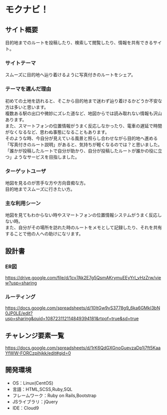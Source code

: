 # モクナビ！

## サイト概要
目的地までのルートを投稿したり、検索して閲覧したり、情報を共有できるサイト。

### サイトテーマ
スムーズに目的地へ辿り着けるように写真付きのルートをシェア。

### テーマを選んだ理由
初めての土地を訪れると、そこから目的地まで迷わず辿り着けるかどうか不安な方は多いと思います。<br>
複数ある駅の出口や微妙にズレた道など、地図からでは読み取れない情報も沢山あります。<br>
また、スマートフォンの位置情報がうまく反応しなかったり、電車の遅延で時間がなくなるなど、思わぬ事態になることもあります。<br>
そのような時、今自分が見えている風景と照らし合わせながら目的地へ進める「写真付きのルート説明」があると、気持ちが軽くなるのでは？と思いました。<br>
「誰かが投稿したルートで自分が助かり、自分が投稿したルートが誰かの役に立つ」ようなサービスを目指しました。


### ターゲットユーザ
地図を見るのが苦手な方や方向音痴な方。<br>
目的地までスムーズに行きたい方。

### 主な利用シーン
地図を見てもわからない時やスマートフォンの位置情報システムがうまく反応しない時。<br>
また、自分がその場所を訪れた時のルートをメモとして記録したり、それを共有することで他の人への助けになリます。

## 設計書
### ER図
<https://drive.google.com/file/d/1cv7Ak2E7g5QsmAKrymuEEyYrI_vHzZrw/view?usp=sharing>

### ルーティング
<https://docs.google.com/spreadsheets/d/10ItGw9vS3778g9_6ka6GMkI3bN0JP0LE/edit?usp=sharing&ouid=108723112114849394181&rtpof=true&sd=true>


## チャレンジ要素一覧
<https://docs.google.com/spreadsheets/d/1rK6QdGXGnoGuevzaDp1j7ft5KaaYfWW-FORCzpihjkk/edit#gid=0>

## 開発環境
- OS：Linux(CentOS)
- 言語：HTML,SCSS,Ruby,SQL
- フレームワーク：Ruby on Rails,Bootstrap
- JSライブラリ：jQuery
- IDE：Cloud9

